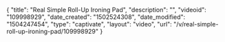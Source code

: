 {
    "title": "Real Simple Roll-Up Ironing Pad",
    "description": "",
    "videoid": "109998929",
    "date_created": "1502524308",
    "date_modified": "1504247454",
    "type": "captivate",
    "layout": "video",
    "url": "\/v\/real-simple-roll-up-ironing-pad\/109998929"
}